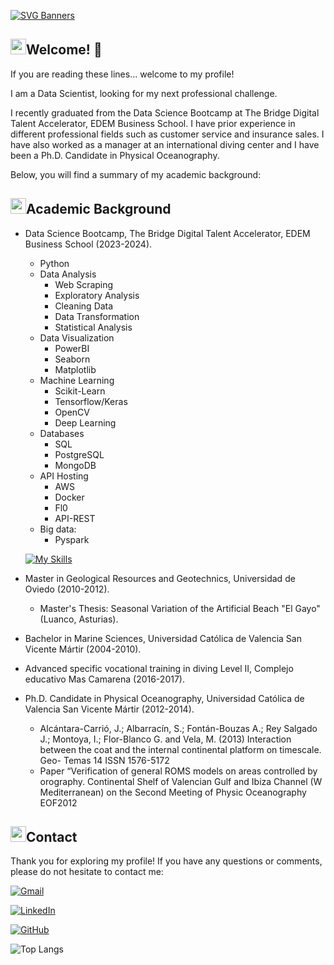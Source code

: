 [![SVG Banners](https://svg-banners.vercel.app/api?type=typeWriter&text1=Miguel%20Vela%20👨‍💻&width=800&height=400)](https://github.com/Akshay090/svg-banners)


## <img src="https://media2.giphy.com/media/QssGEmpkyEOhBCb7e1/giphy.gif?cid=ecf05e47a0n3gi1bfqntqmob8g9aid1oyj2wr3ds3mg700bl&rid=giphy.gif" width ="25"><b>Welcome! 👋</b>

If you are reading these lines... welcome to my profile!

I am a Data Scientist, looking for my next professional challenge.

I recently graduated from the Data Science Bootcamp at The Bridge Digital Talent Accelerator, EDEM Business School. I have prior experience in different professional fields such as customer service and insurance sales. I have also worked as a manager at an international diving center and I have been a Ph.D. Candidate in Physical Oceanography.

Below, you will find a summary of my academic background:

## <img src="https://media2.giphy.com/media/QssGEmpkyEOhBCb7e1/giphy.gif?cid=ecf05e47a0n3gi1bfqntqmob8g9aid1oyj2wr3ds3mg700bl&rid=giphy.gif" width ="25"><b>Academic Background</b>

- Data Science Bootcamp, The Bridge Digital Talent Accelerator, EDEM Business School (2023-2024).
    - Python
    - Data Analysis
        - Web Scraping
        - Exploratory Analysis
        - Cleaning Data
        - Data Transformation
        - Statistical Analysis
    - Data Visualization
        - PowerBI
        - Seaborn
        - Matplotlib
    - Machine Learning
        - Scikit-Learn
        - Tensorflow/Keras
        - OpenCV
        - Deep Learning
    - Databases
        - SQL
        - PostgreSQL
        - MongoDB
    - API Hosting
        - AWS
        - Docker
        - Fl0
        - API-REST
    - Big data:
        - Pyspark

    [![My Skills](https://skillicons.dev/icons?i=py,vscode,visualstudio,git,sqlite,mysql,mongodb,postgres,postman,flask,github,powershell,regex,stackoverflow,sklearn,selenium,tensorflow,gcp,aws,docker&perline=10)](https://skillicons.dev)
  
- Master in Geological Resources and Geotechnics, Universidad de Oviedo (2010-2012).
  - Master's Thesis: Seasonal Variation of the Artificial Beach "El Gayo" (Luanco, Asturias).
    
- Bachelor in Marine Sciences, Universidad Católica de Valencia San Vicente Mártir (2004-2010).
  
- Advanced specific vocational training in diving Level II, Complejo educativo Mas Camarena (2016-2017).
  
- Ph.D. Candidate in Physical Oceanography, Universidad Católica de Valencia San Vicente Mártir (2012-2014).
  - Alcántara-Carrió, J.; Albarracín, S.; Fontán-Bouzas A.; Rey Salgado J.; Montoya, I.; Flor-Blanco G. and Vela, M. (2013) Interaction between the coat and the internal continental platform on timescale. Geo-  Temas 14 ISSN 1576-5172
  - Paper “Verification of general ROMS models on areas controlled by orography. Continental Shelf of Valencian Gulf and Ibiza Channel (W Mediterranean) on the Second Meeting of Physic Oceanography EOF2012


## <img src="https://media2.giphy.com/media/QssGEmpkyEOhBCb7e1/giphy.gif?cid=ecf05e47a0n3gi1bfqntqmob8g9aid1oyj2wr3ds3mg700bl&rid=giphy.gif" width ="25"><b>Contact</b>


Thank you for exploring my profile! If you have any questions or comments, please do not hesitate to contact me:

[![Gmail](https://img.shields.io/badge/Gmail-D14836?style=for-the-badge&logo=gmail&logoColor=white)](mailto:miguel.vela.panas@gmail.com)

[![LinkedIn](https://img.shields.io/badge/LinkedIn-0077B5?style=for-the-badge&logo=linkedin&logoColor=white)](https://www.linkedin.com/in/miguel-vela/)

[![GitHub](https://img.shields.io/badge/GitHub-181717?style=for-the-badge&logo=github&logoColor=white)](https://github.com/Mvepla/Portfolio)


![Top Langs](https://github-readme-stats.vercel.app/api/top-langs/?username=anuraghazra&layout=compact)


